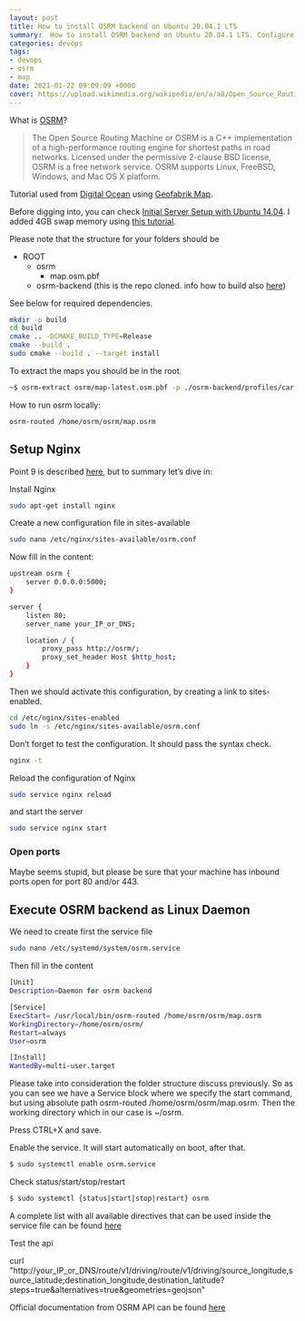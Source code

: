 ```yaml
---
layout: post
title: How to install OSRM backend on Ubuntu 20.04.1 LTS
summary:  How to install OSRM backend on Ubuntu 20.04.1 LTS. Configure OSRM, grant permissions, and configure Nginx to expose the APIs
categories: devops
tags:
- devops
- osrm
- map
date: 2021-01-22 09:09:09 +0000
cover: https://upload.wikimedia.org/wikipedia/en/a/a8/Open_Source_Routing_Machine_logo.png
---
```


What is [OSRM](http://project-osrm.org/)?

> The Open Source Routing Machine or OSRM is a C++ implementation of a high-performance routing engine for shortest paths in road networks. Licensed under the permissive 2-clause BSD license, OSRM is a free network service. OSRM supports Linux, FreeBSD, Windows, and Mac OS X platform.


Tutorial used from [Digital Ocean](https://www.digitalocean.com/community/tutorials/how-to-set-up-an-osrm-server-on-ubuntu-14-04) using [Geofabrik Map](http://download.geofabrik.de).

Before digging into, you can check [Initial Server Setup with Ubuntu 14.04](https://www.digitalocean.com/community/tutorials/initial-server-setup-with-ubuntu-14-04). I added 4GB swap memory using [this tutorial](https://www.digitalocean.com/community/tutorials/how-to-add-swap-on-ubuntu-14-04).

Please note that the structure for your folders should be

- ROOT
    - osrm
        - map.osm.pbf
    - osrm-backend (this is the repo cloned. info how to build also [here](https://github.com/Project-OSRM/osrm-backend/wiki/Building-OSRM))

See below for required dependencies.

```sh
mkdir -p build
cd build
cmake .. -DCMAKE_BUILD_TYPE=Release
cmake --build .
sudo cmake --build . --target install
```

    
To extract the maps you should be in the root.

```sh
~$ osrm-extract osrm/map-latest.osm.pbf -p ./osrm-backend/profiles/car.lua
```

How to run osrm locally:

```
osrm-routed /home/osrm/osrm/map.osrm
```

## Setup Nginx

Point 9 is described [here](https://www.digitalocean.com/community/tutorials/how-to-set-up-an-osrm-server-on-ubuntu-14-04#step-9-%E2%80%94-set-up-nginx), but to summary let’s dive in:

Install Nginx

```sh
sudo apt-get install nginx
```

Create a new configuration file in sites-available

```sh
sudo nano /etc/nginx/sites-available/osrm.conf
```

Now fill in the content:

```sh
upstream osrm {
    server 0.0.0.0:5000;
}

server {
    listen 80;
    server_name your_IP_or_DNS;

    location / {
        proxy_pass http://osrm/;
        proxy_set_header Host $http_host;
    }
}
```

Then we should activate this configuration, by creating a link to sites-enabled.

```sh
cd /etc/nginx/sites-enabled
sudo ln -s /etc/nginx/sites-available/osrm.conf
```

Don’t forget to test the configuration. It should pass the syntax check.

```sh
nginx -t
```

Reload the configuration of Nginx

```sh
sudo service nginx reload
```

and start the server

```sh
sudo service nginx start
```

### Open ports

Maybe seems stupid, but please be sure that your machine has inbound ports open for port 80 and/or 443.

## Execute OSRM backend as Linux Daemon

We need to create first the service file

```sh
sudo nano /etc/systemd/system/osrm.service
```

Then fill in the content

```sh
[Unit]
Description=Daemon for osrm backend

[Service]
ExecStart= /usr/local/bin/osrm-routed /home/osrm/osrm/map.osrm
WorkingDirectory=/home/osrm/osrm/
Restart=always
User=osrm

[Install]
WantedBy=multi-user.target
```

Please take into consideration the folder structure discuss previously. So as you can see we have a Service block where we specify the start command, but using absolute path osrm-routed /home/osrm/osrm/map.osrm. Then the working directory which in our case is ~/osrm.

Press CTRL+X and save.

Enable the service. It will start automatically on boot, after that.

```sh
$ sudo systemctl enable osrm.service
```

Check status/start/stop/restart

```sh
$ sudo systemctl {status|start|stop|restart} osrm
```

A complete list with all available directives that can be used inside the service file can be found [here](https://www.digitalocean.com/community/tutorials/understanding-systemd-units-and-unit-files)

Test the api

curl "http://your_IP_or_DNS/route/v1/driving/route/v1/driving/source_longitude,source_latitude;destination_longitude,destination_latitude?steps=true&alternatives=true&geometries=geojson"


Official documentation from OSRM API can be found [here](http://project-osrm.org/docs/v5.23.0/api/#)

